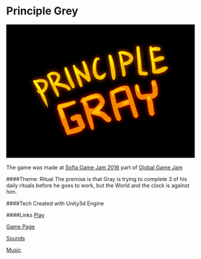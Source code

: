 # Principle Grey

![Logo](https://github.com/xaphere/sgj2016/blob/master/presentation/1.png?raw=true)

The game was made at [Sofia Game Jam 2016](http://www.sofiagamejam.com/) part of [Global Game Jam](http://globalgamejam.org/)

####Theme: Ritual
The premise is that Gray is trying to complete 3 of his daily rituals before he goes to work, but the World and the clock is against him.

####Tech
Created with Unity3d Engine

####Links
[Play](http://xaphere.github.io/games/Ritual/)

[Game Page](http://globalgamejam.org/2016/games/principle-grey)

[Sounds](http://freesound.org/)

[Music](https://www.youtube.com/watch?v=MF6JvbfYI-8)
